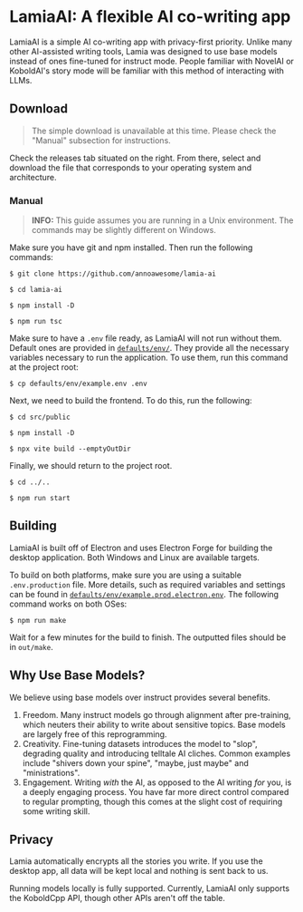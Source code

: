 # LamiaAI: A flexible AI co-writing app
LamiaAI is a simple AI co-writing app with privacy-first priority. Unlike many other AI-assisted writing tools, Lamia was designed to use base models instead of ones fine-tuned for instruct mode. People familiar with NovelAI or KoboldAI's story mode will be familiar with this method of interacting with LLMs. 

## Download
> The simple download is unavailable at this time. Please check the "Manual" subsection for instructions.

Check the releases tab situated on the right. From there, select and download the file that corresponds to your operating system and architecture.

### Manual
> **INFO:** This guide assumes you are running in a Unix environment. The commands may be slightly different on Windows.

Make sure you have git and npm installed. Then run the following commands:

`$ git clone https://github.com/annoawesome/lamia-ai`

`$ cd lamia-ai`

`$ npm install -D`

`$ npm run tsc`

Make sure to have a `.env` file ready, as LamiaAI will not run without them. Default ones are provided in [`defaults/env/`](./defaults/env/). They provide all the necessary variables necessary to run the application. To use them, run this command at the project root:

`$ cp defaults/env/example.env .env`

Next, we need to build the frontend. To do this, run the following:

`$ cd src/public`

`$ npm install -D`

`$ npx vite build --emptyOutDir`

Finally, we should return to the project root.

`$ cd ../..`

`$ npm run start`

## Building
LamiaAI is built off of Electron and uses Electron Forge for building the desktop application. Both Windows and Linux are available targets.

To build on both platforms, make sure you are using a suitable `.env.production` file. More details, such as required variables and settings can be found in [`defaults/env/example.prod.electron.env`](./defaults/env/example.prod.electron.env). The following command works on both OSes:

`$ npm run make`

Wait for a few minutes for the build to finish. The outputted files should be in `out/make`.

## Why Use Base Models?
We believe using base models over instruct provides several benefits.
1) Freedom. Many instruct models go through alignment after pre-training, which neuters their ability to write about sensitive topics. Base models are largely free of this reprogramming.
2) Creativity. Fine-tuning datasets introduces the model to "slop", degrading quality and introducing telltale AI cliches. Common examples include "shivers down your spine", "maybe, just maybe" and "ministrations".
3) Engagement. Writing *with* the AI, as opposed to the AI writing *for* you, is a deeply engaging process. You have far more direct control compared to regular prompting, though this comes at the slight cost of requiring some writing skill.

## Privacy
Lamia automatically encrypts all the stories you write. If you use the desktop app, all data will be kept local and nothing is sent back to us.

Running models locally is fully supported. Currently, LamiaAI only supports the KoboldCpp API, though other APIs aren't off the table.